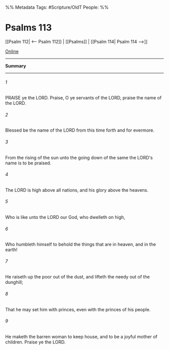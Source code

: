 

%% Metadata
Tags: #Scripture/OldT
People: 
%%
# Psalms 113
[[Psalm 112| <-- Psalm 112]] | [[Psalms]] | [[Psalm 114| Psalm 114 -->]]

[Online](https://churchofjesuschrist.org/study/scriptures/ot/ps/113?lang=eng)

---
__Summary__



---

###### 1
PRAISE ye the LORD.  Praise, O ye servants of the LORD, praise the name of the LORD.
###### 2
Blessed be the name of the LORD from this time forth and for evermore.
###### 3
From the rising of the sun unto the going down of the same the LORD's name is to be praised.
###### 4
The LORD is high above all nations, and his glory above the heavens.
###### 5
Who is like unto the LORD our God, who dwelleth on high,
###### 6
Who humbleth himself to behold the things that are in heaven, and in the earth!
###### 7
He raiseth up the poor out of the dust, and lifteth the needy out of the dunghill;
###### 8
That he may set him with princes, even with the princes of his people.
###### 9
He maketh the barren woman to keep house, and to be a joyful mother of children.  Praise ye the LORD.



